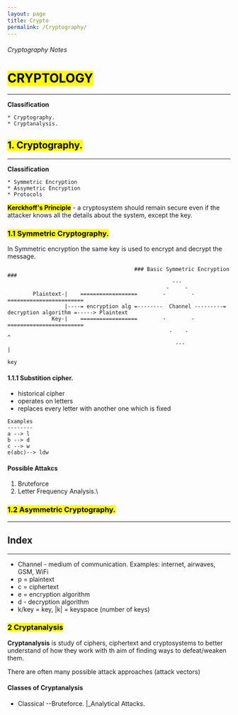 ```yaml
---
layout: page
title: Crypto
permalink: /Cryptography/
---
```


###### Cryptography Notes

# <mark> CRYPTOLOGY </mark>
---
**Classification**
~~~
* Cryptography.
* Cryptanalysis.
~~~

## <mark> 1. Cryptography. </mark>
---

**Classification**
~~~
* Symmetric Encryption
* Assymetric Encryption
* Protocols
~~~

**<mark>Kerckhoff's Principle</mark>** - a cryptosystem should remain secure even if the attacker knows all the details about the system, except the key.

### <mark> 1.1 Symmetric Cryptography. </mark>
In Symmetric encryption the same key is used to encrypt and decrypt the message.

~~~
                                        ### Basic Symmetric Encryption ###
                                                    ---
                                                  -     -
        Plaintext-|    ==================        -        -         ========================
                  |----= encryption alg =--------  Channel ---------= decryption algorithm =-----> Plaintext
              Key-|    ==================        -        -         ========================
                                                   -    -                      ^
                                                     ---                       |
                                                                              key
~~~

#### 1.1.1 Substition cipher.
- historical cipher
- operates on letters
- replaces every letter with another one which is fixed

~~~
Examples
--------
a --> l
b --> d
c --> w
e(abc)--> ldw
~~~

#### Possible Attakcs
1. Bruteforce
2. Letter Frequency Analysis.\

### <mark> 1.2 Asymmetric Cryptography. </mark>

---

## Index
---
* Channel - medium of communication. Examples: internet, airwaves, GSM, WiFi
* p = plaintext
* c = ciphertext
* e = encryption algorithm
* d - decryption algorithm
* k/key = key, |k| = keyspace (number of keys)

### <mark>2 Cryptanalysis </mark>
**Cryptanalysis** is study of ciphers, ciphertext and cryptosystems to better understand of how they work with th aim of finding ways to defeat/weaken them.

There are often many possible attack approaches (attack vectors)
#### Classes of Cryptanalysis
* Classical --Bruteforce.
            |_Analytical Attacks.
